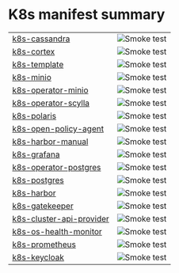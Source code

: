 # K8s manifest summary

| | |
| --- | --- |
| [k8s-cassandra](https://github.com/SovereignCloudStack/k8s-cassandra) | ![Smoke test](https://github.com/SovereignCloudStack/k8s-cassandra/workflows/CI/badge.svg) |
| [k8s-cortex](https://github.com/SovereignCloudStack/k8s-cortex) | ![Smoke test](https://github.com/SovereignCloudStack/k8s-cortex/workflows/CI/badge.svg) |
| [k8s-template](https://github.com/SovereignCloudStack/k8s-template) | ![Smoke test](https://github.com/SovereignCloudStack/k8s-template/workflows/CI/badge.svg) |
| [k8s-minio](https://github.com/SovereignCloudStack/k8s-minio) | ![Smoke test](https://github.com/SovereignCloudStack/k8s-minio/workflows/CI/badge.svg) |
| [k8s-operator-minio](https://github.com/SovereignCloudStack/k8s-operator-minio) | ![Smoke test](https://github.com/SovereignCloudStack/k8s-operator-minio/workflows/CI/badge.svg) |
| [k8s-operator-scylla](https://github.com/SovereignCloudStack/k8s-operator-scylla) | ![Smoke test](https://github.com/SovereignCloudStack/k8s-operator-scylla/workflows/CI/badge.svg) |
| [k8s-polaris](https://github.com/SovereignCloudStack/k8s-polaris) | ![Smoke test](https://github.com/SovereignCloudStack/k8s-polaris/workflows/CI/badge.svg) |
| [k8s-open-policy-agent](https://github.com/SovereignCloudStack/k8s-open-policy-agent) | ![Smoke test](https://github.com/SovereignCloudStack/k8s-open-policy-agent/workflows/CI/badge.svg) |
| [k8s-harbor-manual](https://github.com/SovereignCloudStack/k8s-harbor-manual) | ![Smoke test](https://github.com/SovereignCloudStack/k8s-harbor-manual/workflows/CI/badge.svg) |
| [k8s-grafana](https://github.com/SovereignCloudStack/k8s-grafana) | ![Smoke test](https://github.com/SovereignCloudStack/k8s-grafana/workflows/CI/badge.svg) |
| [k8s-operator-postgres](https://github.com/SovereignCloudStack/k8s-operator-postgres) | ![Smoke test](https://github.com/SovereignCloudStack/k8s-operator-postgres/workflows/CI/badge.svg) |
| [k8s-postgres](https://github.com/SovereignCloudStack/k8s-postgres) | ![Smoke test](https://github.com/SovereignCloudStack/k8s-postgres/workflows/CI/badge.svg) |
| [k8s-harbor](https://github.com/SovereignCloudStack/k8s-harbor) | ![Smoke test](https://github.com/SovereignCloudStack/k8s-harbor/workflows/CI/badge.svg) |
| [k8s-gatekeeper](https://github.com/SovereignCloudStack/k8s-gatekeeper) | ![Smoke test](https://github.com/SovereignCloudStack/k8s-gatekeeper/workflows/CI/badge.svg) |
| [k8s-cluster-api-provider](https://github.com/SovereignCloudStack/k8s-cluster-api-provider) | ![Smoke test](https://github.com/SovereignCloudStack/k8s-cluster-api-provider/workflows/CI/badge.svg) |
| [k8s-os-health-monitor](https://github.com/SovereignCloudStack/k8s-os-health-monitor) | ![Smoke test](https://github.com/SovereignCloudStack/k8s-os-health-monitor/workflows/CI/badge.svg) |
| [k8s-prometheus](https://github.com/SovereignCloudStack/k8s-prometheus) | ![Smoke test](https://github.com/SovereignCloudStack/k8s-prometheus/workflows/CI/badge.svg) |
| [k8s-keycloak](https://github.com/SovereignCloudStack/k8s-keycloak) | ![Smoke test](https://github.com/SovereignCloudStack/k8s-keycloak/workflows/CI/badge.svg) |

